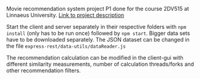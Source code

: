 Movie recommendation system project P1 done for the course 2DV515 at Linnaeus University. [Link to project description](https://coursepress.lnu.se/courses/web-intelligence/projects/p1)

Start the client and server separately in their respective folders with `npm install` (only has to be run once) followed by `npm start`. Bigger data sets have to be downloaded separately. The JSON dataset can be changed in the file `express-rest/data-utils/dataReader.js`

The recommendation calculation can be modified in the client-gui with different similarity measurements, number of  calculation threads/forks and other recommendation filters.
